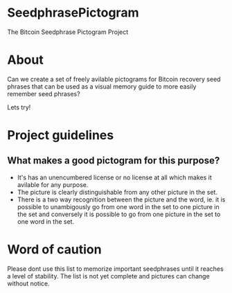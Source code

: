 # SeedphrasePictogram
The Bitcoin Seedphrase Pictogram Project

# About
Can we create a set of freely avilable pictograms for Bitcoin recovery seed phrases that can be used as a visual memory guide to more easily remember seed phrases?

Lets try!

# Project guidelines
## What makes a good pictogram for this purpose?
* It's has an unencumbered license or no license at all which makes it avilable for any purpose.
* The picture is clearly distinguishable from any other picture in the set.
* There is a two way recognition between the picture and the word, ie. it is possible to unambigously go from one word in the set to one picture in the set and conversely it is possible to go from one picture in the set to one word in the set.

# Word of caution
Please dont use this list to memorize important seedphrases until it reaches a level of stability.
The list is not yet complete and pictures can change without notice.

